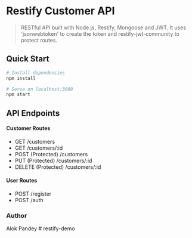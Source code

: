 # Restify Customer API

> RESTful API built with Node.js, Restify, Mongoose and JWT. It uses 'jsonwebtoken' to create the token and restify-jwt-community to protect routes.

## Quick Start

```bash
# Install dependencies
npm install

# Serve on localhost:3000
npm start
```

## API Endpoints

#### Customer Routes

- GET /customers
- GET /customers/:id
- POST (Protected) /customers
- PUT (Protected) /customers/:id
- DELETE (Protected) /customers/:id

#### User Routes

- POST /register
- POST /auth

### Author

Alok Pandey
#   r e s t i f y - d e m o  
 